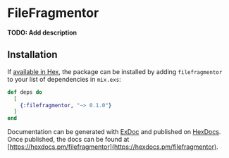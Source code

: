 # FileFragmentor

**TODO: Add description**

## Installation

If [available in Hex](https://hex.pm/docs/publish), the package can be installed
by adding `filefragmentor` to your list of dependencies in `mix.exs`:

```elixir
def deps do
  [
    {:filefragmentor, "~> 0.1.0"}
  ]
end
```

Documentation can be generated with [ExDoc](https://github.com/elixir-lang/ex_doc)
and published on [HexDocs](https://hexdocs.pm). Once published, the docs can
be found at [https://hexdocs.pm/filefragmentor](https://hexdocs.pm/filefragmentor).

